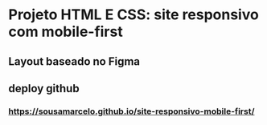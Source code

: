 # Projeto HTML E CSS: site responsivo com mobile-first
## Layout baseado no Figma
## deploy github
### https://sousamarcelo.github.io/site-responsivo-mobile-first/


